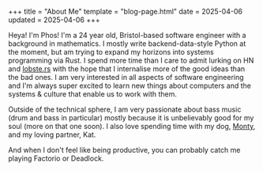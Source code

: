 +++
title = "About Me"
template = "blog-page.html"
date = 2025-04-06
updated = 2025-04-06
+++

Heya! I'm Phos! I'm a 24 year old, Bristol-based software engineer with a background in mathematics. I mostly write backend-data-style Python at the moment, but am trying to expand my horizons into systems programming via Rust. I spend more time than I care to admit lurking on HN and [lobste.rs](https://lobste.rs/) with the hope that I internalise more of the good ideas than the bad ones. I am very interested in all aspects of software engineering and I'm always super excited to learn new things about computers and the systems & culture that enable us to work with them.

Outside of the technical sphere, I am very passionate about bass music (drum and bass in particular) mostly because it is unbelievably good for my soul (more on that one soon). I also love spending time with my dog, [Monty](/pages/monty), and my loving partner, Kat.

And when I don't feel like being productive, you can probably catch me playing Factorio or Deadlock.
